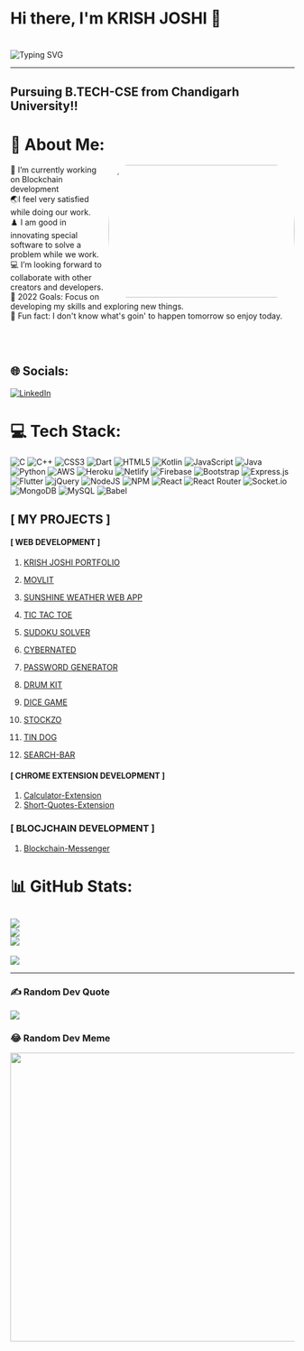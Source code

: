 ### <h1>Hi there, I'm KRISH JOSHI 👋 <h1> 
  
![Typing SVG](https://readme-typing-svg.herokuapp.com?font=Robot-Bold&size=40&color=%2356bcd9&width=600&height=60&lines=Web+Developer;Competitive+Programmer;App+Developer;Full+stack+Developer;Freelancer;Content+Creator)
<hr>

## Pursuing B.TECH-CSE from Chandigarh University!!



# 💫 About Me:
  <a href="https://github.com/"><img align='right' src="https://media.giphy.com/media/SWoSkN6DxTszqIKEqv/giphy.gif"  style="border-radius: 10% / 50%;" width="330" height="235" > </a>
🔭 I’m currently working on Blockchain development <br>🌏I feel very satisfied while doing our work.<br>♟️ I am good in innovating special software to solve a problem while we work.<br>💻 I’m looking forward to collaborate with other creators and developers.<br>
  🥅 2022 Goals: Focus on developing my skills and exploring new things.<br>🍔 Fun fact: I don't know what's goin' to happen tomorrow so enjoy today.

<br><br>
## 🌐 Socials:
[![LinkedIn](https://img.shields.io/badge/LinkedIn-%230077B5.svg?logo=linkedin&logoColor=white)](https://linkedin.com/in/https://www.linkedin.com/in/krish-joshi-1ab2331b9/) 

# 💻 Tech Stack:
![C](https://img.shields.io/badge/c-%2300599C.svg?style=flat&logo=c&logoColor=white) ![C++](https://img.shields.io/badge/c++-%2300599C.svg?style=flat&logo=c%2B%2B&logoColor=white) ![CSS3](https://img.shields.io/badge/css3-%231572B6.svg?style=flat&logo=css3&logoColor=white) ![Dart](https://img.shields.io/badge/dart-%230175C2.svg?style=flat&logo=dart&logoColor=white) ![HTML5](https://img.shields.io/badge/html5-%23E34F26.svg?style=flat&logo=html5&logoColor=white) ![Kotlin](https://img.shields.io/badge/kotlin-%230095D5.svg?style=flat&logo=kotlin&logoColor=white) ![JavaScript](https://img.shields.io/badge/javascript-%23323330.svg?style=flat&logo=javascript&logoColor=%23F7DF1E) ![Java](https://img.shields.io/badge/java-%23ED8B00.svg?style=flat&logo=java&logoColor=white) ![Python](https://img.shields.io/badge/python-3670A0?style=flat&logo=python&logoColor=ffdd54) ![AWS](https://img.shields.io/badge/AWS-%23FF9900.svg?style=flat&logo=amazon-aws&logoColor=white) ![Heroku](https://img.shields.io/badge/heroku-%23430098.svg?style=flat&logo=heroku&logoColor=white) ![Netlify](https://img.shields.io/badge/netlify-%23000000.svg?style=flat&logo=netlify&logoColor=#00C7B7) ![Firebase](https://img.shields.io/badge/firebase-%23039BE5.svg?style=flat&logo=firebase) ![Bootstrap](https://img.shields.io/badge/bootstrap-%23563D7C.svg?style=flat&logo=bootstrap&logoColor=white) ![Express.js](https://img.shields.io/badge/express.js-%23404d59.svg?style=flat&logo=express&logoColor=%2361DAFB) ![Flutter](https://img.shields.io/badge/Flutter-%2302569B.svg?style=flat&logo=Flutter&logoColor=white) ![jQuery](https://img.shields.io/badge/jquery-%230769AD.svg?style=flat&logo=jquery&logoColor=white) ![NodeJS](https://img.shields.io/badge/node.js-6DA55F?style=flat&logo=node.js&logoColor=white) ![NPM](https://img.shields.io/badge/NPM-%23000000.svg?style=flat&logo=npm&logoColor=white) ![React](https://img.shields.io/badge/react-%2320232a.svg?style=flat&logo=react&logoColor=%2361DAFB) ![React Router](https://img.shields.io/badge/React_Router-CA4245?style=flat&logo=react-router&logoColor=white) ![Socket.io](https://img.shields.io/badge/Socket.io-black?style=flat&logo=socket.io&badgeColor=010101) ![MongoDB](https://img.shields.io/badge/MongoDB-%234ea94b.svg?style=flat&logo=mongodb&logoColor=white) ![MySQL](https://img.shields.io/badge/mysql-%2300f.svg?style=flat&logo=mysql&logoColor=white) ![Babel](https://img.shields.io/badge/Babel-F9DC3e?style=flat&logo=babel&logoColor=black)

## [ MY PROJECTS ]

#### [ WEB DEVELOPMENT ]

1. [KRISH JOSHI PORTFOLIO](https://krish-joshi-6a7d4.web.app)
  
2. [MOVLIT](https://movlit-krishjoshi.netlify.app/) 
 
3. [SUNSHINE WEATHER WEB APP](https://krishweather.netlify.app/)

4. [TIC TAC TOE](https://krish18joshi.github.io/Tic-Tac-Toe/)

5. [SUDOKU SOLVER](https://sudoku-example-krish.netlify.app/)
  
6. [CYBERNATED](https://finance-cryptotracker.netlify.app/)

7. [PASSWORD GENERATOR](https://krish18joshi.github.io/Password-Generator/)
  
8. [DRUM KIT](https://krish18joshi.github.io/Drumkit-krish/)

9. [DICE GAME](https://krish18joshi.github.io/dicegame/)

10. [STOCKZO](https://krish18joshi.github.io/STOCKZO/)

11. [TIN DOG](https://krish18joshi.github.io/Tingdog/)
  
12. [SEARCH-BAR](https://searchbar-krishjoshi.netlify.app/)

#### [ CHROME EXTENSION DEVELOPMENT ]

1. [Calculator-Extension](https://github.com/Krish18Joshi/Calculator-Extension)<br>
2. [Short-Quotes-Extension](https://github.com/Krish18Joshi/Short-Quotes-Extension)

### [ BLOCJCHAIN DEVELOPMENT ]

1. [ Blockchain-Messenger ](https://github.com/Krish18Joshi/My-First-Blockchain-messenger)<br>

# 📊 GitHub Stats:
![](https://github-readme-stats.vercel.app/api?username=Krish18Joshi&theme=react&hide_border=false&include_all_commits=false&count_private=false)<br/>
![](https://github-readme-streak-stats.herokuapp.com/?user=Krish18Joshi&theme=react&hide_border=false)<br/>
![](https://github-readme-stats.vercel.app/api/top-langs/?username=Krish18Joshi&theme=react&hide_border=false&include_all_commits=false&count_private=false&layout=compact)
---
  [![](https://visitcount.itsvg.in/api?id=Krish18joshi&label=Profile%20Views%20&color=0&icon=6&pretty=false)](https://visitcount.itsvg.in)

---



  

### ✍️ Random Dev Quote
![](https://quotes-github-readme.vercel.app/api?type=horizontal&theme=radical)

### 😂 Random Dev Meme
<img src="https://random-memer.herokuapp.com/" width="512px"/>




